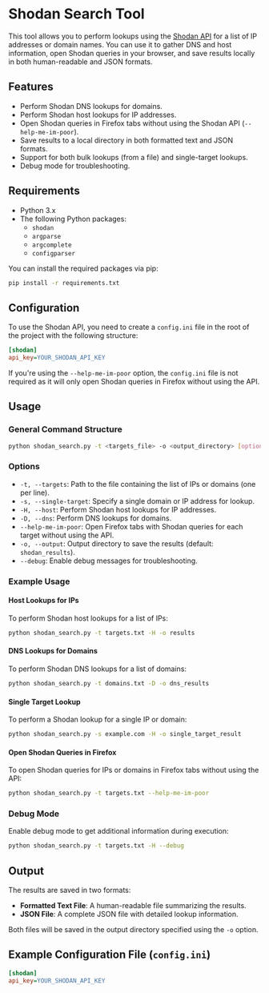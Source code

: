 # Shodan Search Tool

This tool allows you to perform lookups using the [Shodan API](https://www.shodan.io/) for a list of IP addresses or domain names. You can use it to gather DNS and host information, open Shodan queries in your browser, and save results locally in both human-readable and JSON formats.

## Features
- Perform Shodan DNS lookups for domains.
- Perform Shodan host lookups for IP addresses.
- Open Shodan queries in Firefox tabs without using the Shodan API (`--help-me-im-poor`).
- Save results to a local directory in both formatted text and JSON formats.
- Support for both bulk lookups (from a file) and single-target lookups.
- Debug mode for troubleshooting.

## Requirements
- Python 3.x
- The following Python packages:
  - `shodan`
  - `argparse`
  - `argcomplete`
  - `configparser`

You can install the required packages via pip:
```bash
pip install -r requirements.txt
```

## Configuration
To use the Shodan API, you need to create a `config.ini` file in the root of the project with the following structure:

```ini
[shodan]
api_key=YOUR_SHODAN_API_KEY
```

If you're using the `--help-me-im-poor` option, the `config.ini` file is not required as it will only open Shodan queries in Firefox without using the API.

## Usage

### General Command Structure
```bash
python shodan_search.py -t <targets_file> -o <output_directory> [options]
```

### Options
- `-t, --targets`: Path to the file containing the list of IPs or domains (one per line).
- `-s, --single-target`: Specify a single domain or IP address for lookup.
- `-H, --host`: Perform Shodan host lookups for IP addresses.
- `-D, --dns`: Perform DNS lookups for domains.
- `--help-me-im-poor`: Open Firefox tabs with Shodan queries for each target without using the API.
- `-o, --output`: Output directory to save the results (default: `shodan_results`).
- `--debug`: Enable debug messages for troubleshooting.

### Example Usage

#### Host Lookups for IPs
To perform Shodan host lookups for a list of IPs:
```bash
python shodan_search.py -t targets.txt -H -o results
```

#### DNS Lookups for Domains
To perform Shodan DNS lookups for a list of domains:
```bash
python shodan_search.py -t domains.txt -D -o dns_results
```

#### Single Target Lookup
To perform a Shodan lookup for a single IP or domain:
```bash
python shodan_search.py -s example.com -H -o single_target_result
```

#### Open Shodan Queries in Firefox
To open Shodan queries for IPs or domains in Firefox tabs without using the API:
```bash
python shodan_search.py -t targets.txt --help-me-im-poor
```

### Debug Mode
Enable debug mode to get additional information during execution:
```bash
python shodan_search.py -t targets.txt -H --debug
```

## Output
The results are saved in two formats:
- **Formatted Text File**: A human-readable file summarizing the results.
- **JSON File**: A complete JSON file with detailed lookup information.

Both files will be saved in the output directory specified using the `-o` option.

## Example Configuration File (`config.ini`)
```ini
[shodan]
api_key=YOUR_SHODAN_API_KEY
```


